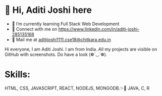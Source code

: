 # 👋 Hi, Aditi Joshi here
- 🌱 I’m currently learning Full Stack Web Development
- 🌷 Connect with me on https://www.linkedin.com/in/aditi-joshi-285135168
- 📧 Mail me at aditijoshi1111.cse18@chitkara.edu.in

Hi everyone, I am Aditi Joshi. I am from India. All my projects are visible on GitHub with screenshots. Do have a look (❁´◡`❁).

# Skills:
HTML, CSS, JAVASCRIPT, REACT, NODEJS, MONGODB.✨🤩
JAVA, C, R

<!---
aditijoshi1111/aditijoshi1111 is a ✨ special ✨ repository because its `README.md` (this file) appears on your GitHub profile.
You can click the Preview link to take a look at your changes.
--->
